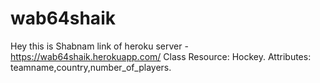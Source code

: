 # wab64shaik
Hey this is Shabnam
link of heroku server - https://wab64shaik.herokuapp.com/
Class Resource: Hockey. Attributes: teamname,country,number_of_players.
